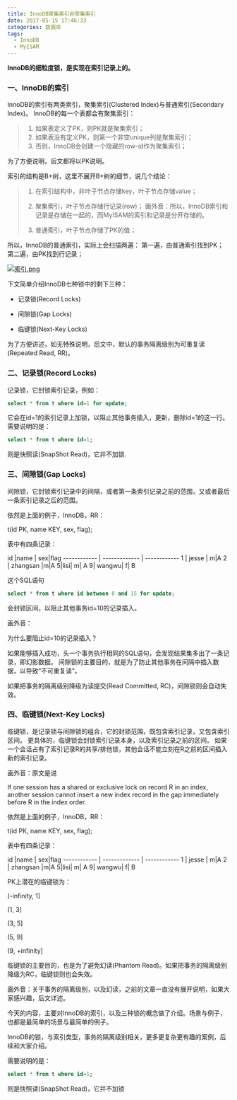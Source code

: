 ```yaml
---
title: InnoDB聚集索引非聚集索引
date: 2017-05-15 17:46:33
categories: 数据库
tags:
  - InnoDB
  - MyISAM
---
```

**InnoDB的细粒度锁，是实现在索引记录上的。**
### 一、InnoDB的索引
InnoDB的索引有两类索引，聚集索引(Clustered Index)与普通索引(Secondary Index)。
InnoDB的每一个表都会有聚集索引：


>1. 如果表定义了PK，则PK就是聚集索引；
>2. 如果表没有定义PK，则第一个非空unique列是聚集索引；
>3. 否则，InnoDB会创建一个隐藏的row-id作为聚集索引；

为了方便说明，后文都将以PK说明。

索引的结构是B+树，这里不展开B+树的细节，说几个结论：

>1. 在索引结构中，非叶子节点存储key，叶子节点存储value；
>2. 聚集索引，叶子节点存储行记录(row)；
>画外音：所以，InnoDB索引和记录是存储在一起的，而MyISAM的索引和记录是分开存储的。
>
>3. 普通索引，叶子节点存储了PK的值；

所以，InnoDB的普通索引，实际上会扫描两遍：
第一遍，由普通索引找到PK；
第二遍，由PK找到行记录；

[![索引.png](https://i.loli.net/2018/11/06/5be0f6361e1f4.png)](https://i.loli.net/2018/11/06/5be0f6361e1f4.png)

下文简单介绍InnoDB七种锁中的剩下三种：

- 记录锁(Record Locks)

- 间隙锁(Gap Locks)

- 临键锁(Next-Key Locks)

为了方便讲述，如无特殊说明，后文中，默认的事务隔离级别为可重复读(Repeated Read, RR)。



### 二、记录锁(Record Locks)

记录锁，它封锁索引记录，例如：
```sql
select * from t where id=1 for update;
```


它会在id=1的索引记录上加锁，以阻止其他事务插入，更新，删除id=1的这一行。
需要说明的是：
```sql
select * from t where id=1;
```
则是快照读(SnapShot Read)，它并不加锁.



### 三、间隙锁(Gap Locks)

间隙锁，它封锁索引记录中的间隔，或者第一条索引记录之前的范围，又或者最后一条索引记录之后的范围。

依然是上面的例子，InnoDB，RR：

t(id PK, name KEY, sex, flag);



表中有四条记录：

id |name | sex|flag
------------ | ------------- | ------------
1 | jesse | m|A
2 | zhangsan  |m|A
5|lisi| m| A
9| wangwu| f| B

这个SQL语句
```sql
select * from t where id between 8 and 15 for update;
```
会封锁区间，以阻止其他事务id=10的记录插入。

画外音：

为什么要阻止id=10的记录插入？

如果能够插入成功，头一个事务执行相同的SQL语句，会发现结果集多出了一条记录，即幻影数据。
间隙锁的主要目的，就是为了防止其他事务在间隔中插入数据，以导致“不可重复读”。

如果把事务的隔离级别降级为读提交(Read Committed, RC)，间隙锁则会自动失效。

### 四、临键锁(Next-Key Locks)

临键锁，是记录锁与间隙锁的组合，它的封锁范围，既包含索引记录，又包含索引区间。
更具体的，临键锁会封锁索引记录本身，以及索引记录之前的区间。
如果一个会话占有了索引记录R的共享/排他锁，其他会话不能立刻在R之前的区间插入新的索引记录。

画外音：原文是说

If one session has a shared or exclusive lock on record R in an index, another session cannot insert a new index record in the gap immediately before R in the index order.



依然是上面的例子，InnoDB，RR：

t(id PK, name KEY, sex, flag);



表中有四条记录：

id |name | sex|flag
------------ | ------------- | ------------
1 | jesse | m|A
2 | zhangsan  |m|A
5|lisi| m| A
9| wangwu| f| B



PK上潜在的临键锁为：

(-infinity, 1]

(1, 3]

(3, 5]

(5, 9]

(9, +infinity]



临键锁的主要目的，也是为了避免幻读(Phantom Read)。如果把事务的隔离级别降级为RC，临键锁则也会失效。

画外音：关于事务的隔离级别，以及幻读，之前的文章一直没有展开说明，如果大家感兴趣，后文详述。



今天的内容，主要对InnoDB的索引，以及三种锁的概念做了介绍。场景与例子，也都是最简单的场景与最简单的例子。



InnoDB的锁，与索引类型，事务的隔离级别相关，更多更复杂更有趣的案例，后续和大家介绍。





需要说明的是：
```sql
select * from t where id=1;
```
则是快照读(SnapShot Read)，它并不加锁




